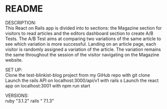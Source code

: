 # README

DESCRIPTION:  
This React on Rails app is divided into to sections: the Magazine section for visitors to read articles and the editors dashboard section to create A/B Tests.
The A/B Test aims at comparing two variations of the same article to see which variation is more successful. Landing on an article page, each visitor is randomly assigned a variation of the article. The variation remains the same throughout the session of the visitor navigating on the Magazine website.

SET UP:  
Clone the test-blinkist-blog project from my GiHub repo with git clone
Launch the rails API on localhost:3000/api/v1 with rails s
Launch the react app on localhost:3001 with npm run start

VERSIONS:  
ruby "3.1.2"
rails “ 7.1.3"
